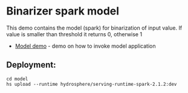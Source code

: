 # Binarizer spark model 

This demo contains the model (spark) for binarization of input value. If value is smaller than threshold it returns 0, otherwise 1


- [Model demo](demo/binarizer_demo.ipynb) - demo on how to invoke model application

## Deployment:

```commandline
cd model
hs upload --runtime hydrosphere/serving-runtime-spark-2.1.2:dev
```
